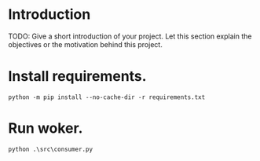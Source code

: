 # Introduction
TODO: Give a short introduction of your project. Let this section explain the objectives or the motivation behind this project.
# Install requirements.
```shell
python -m pip install --no-cache-dir -r requirements.txt
```
# Run woker.
```shell
python .\src\consumer.py
```

